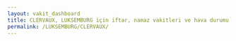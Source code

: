 ```yaml
---
layout: vakit_dashboard
title: CLERVAUX, LUKSEMBURG için iftar, namaz vakitleri ve hava durumu - ilçe/eyalet seç
permalink: /LUKSEMBURG/CLERVAUX/
---
```


<script type="text/javascript">
  var GLOBAL_COUNTRY = 'LUKSEMBURG';
  var GLOBAL_CITY = 'CLERVAUX';
  var GLOBAL_STATE = '';
  var lat = 72;
  var lon = 21;
</script>

